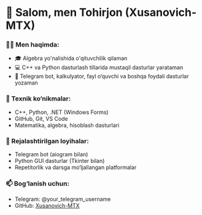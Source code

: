 
# 👋 Salom, men Tohirjon (Xusanovich-MTX)

### 🧑‍💻 Men haqimda:
- 🎓 Algebra yo'nalishida o'qituvchilik qilaman
- 💻 C++ va Python dasturlash tillarida mustaqil dasturlar yarataman
- 🤖 Telegram bot, kalkulyator, fayl o‘quvchi va boshqa foydali dasturlar yozaman

### 🔧 Texnik ko‘nikmalar:
- C++, Python, .NET (Windows Forms)
- GitHub, Git, VS Code
- Matematika, algebra, hisoblash dasturlari

### 📌 Rejalashtirilgan loyihalar:
- Telegram bot (aiogram bilan)
- Python GUI dasturlar (Tkinter bilan)
- Repetitorlik va darsga mo‘ljallangan platformalar

### 📫 Bog‘lanish uchun:
- Telegram: @your_telegram_username
- GitHub: [Xusanovich-MTX](https://github.com/Xusanovich-MTX)
